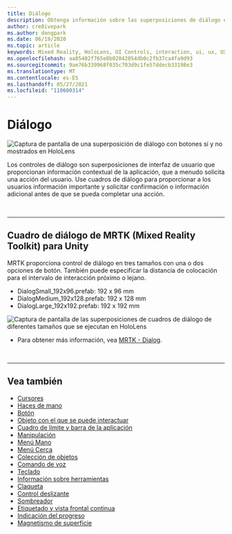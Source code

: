 ```yaml
---
title: Diálogo
description: Obtenga información sobre las superposiciones de diálogo en MRTK y cómo usarlas en Mixed Reality aplicaciones.
author: cre8ivepark
ms.author: dongpark
ms.date: 06/19/2020
ms.topic: article
keywords: Mixed Reality, HoloLens, UI Controls, interaction, ui, ux, UX Design, spatial UI, spatial interaction, 3D UI, 3D UX, mixed reality headset, windows mixed reality headset, virtual reality headset, HoloLens, MRTK, Mixed Reality Toolkit
ms.openlocfilehash: aa85402f765e8b02842054db0c2fb37ca4fa9d93
ms.sourcegitcommit: 9ae76b339968f035c703d9c1fe57ddecb33198e3
ms.translationtype: MT
ms.contentlocale: es-ES
ms.lasthandoff: 05/27/2021
ms.locfileid: "110600314"
---
```

# <a name="dialog"></a>Diálogo

![Captura de pantalla de una superposición de diálogo con botones sí y no mostrados en HoloLens](images/MRTK_UX_Dialog.jpg)

Los controles de diálogo son superposiciones de interfaz de usuario que proporcionan información contextual de la aplicación, que a menudo solicita una acción del usuario. Use cuadros de diálogo para proporcionar a los usuarios información importante y solicitar confirmación o información adicional antes de que se pueda completar una acción.

<br>

---

## <a name="dialog-in-mrtk-mixed-reality-toolkit-for-unity"></a>Cuadro de diálogo de MRTK (Mixed Reality Toolkit) para Unity
MRTK proporciona control de diálogo en tres tamaños con una o dos opciones de botón. También puede especificar la distancia de colocación para el intervalo de interacción próximo o lejano. 

- DialogSmall_192x96.prefab: 192 x 96 mm
- DialogMedium_192x128.prefab: 192 x 128 mm
- DialogLarge_192x192.prefab: 192 x 192 mm

![Captura de pantalla de las superposiciones de cuadros de diálogo de diferentes tamaños que se ejecutan en HoloLens](images/MRTK_UX_Dialog_Types.jpg)


* Para obtener más información, vea [MRTK - Dialog](/windows/mixed-reality/mrtk-unity/features/ux-building-blocks/dialog).

<br>

---

## <a name="see-also"></a>Vea también

* [Cursores](cursors.md)
* [Haces de mano](point-and-commit.md)
* [Botón](button.md)
* [Objeto con el que se puede interactuar](interactable-object.md)
* [Cuadro de límite y barra de la aplicación](app-bar-and-bounding-box.md)
* [Manipulación](direct-manipulation.md)
* [Menú Mano](hand-menu.md)
* [Menú Cerca](near-menu.md)
* [Colección de objetos](object-collection.md)
* [Comando de voz](voice-input.md)
* [Teclado](keyboard.md)
* [Información sobre herramientas](tooltip.md)
* [Claqueta](slate.md)
* [Control deslizante](slider.md)
* [Sombreador](shader.md)
* [Etiquetado y vista frontal continua](billboarding-and-tag-along.md)
* [Indicación del progreso](progress.md)
* [Magnetismo de superficie](surface-magnetism.md)